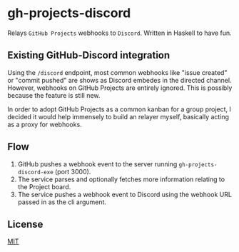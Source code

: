 # gh-projects-discord

Relays `GitHub Projects` webhooks to `Discord`. Written in Haskell to have fun.

## Existing GitHub-Discord integration

Using the `/discord` endpoint, most common webhooks like "issue created" or "commit pushed" are shows as Discord embedes in the directed channel. However, webhooks on GitHub Projects are entirely ignored. This is possibly because the feature is still new.

In order to adopt GitHub Projects as a common kanban for a group project, I decided it would help immensely to build an relayer myself, basically acting as a proxy for webhooks.

## Flow

1. GitHub pushes a webhook event to the server running `gh-projects-discord-exe` (port 3000).
2. The service parses and optionally fetches more information relating to the Project board.
3. The service pushes a webhook event to Discord using the webhook URL passed in as the cli argument.

## License

[MIT](./ChangeLog.md)
